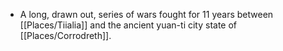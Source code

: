 - A long, drawn out, series of wars fought for 11 years between [[Places/Tiialia]] and the ancient yuan-ti city state of [[Places/Corrodreth]].